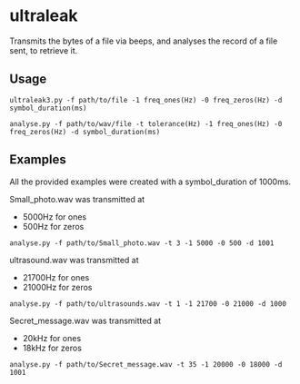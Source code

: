 # ultraleak


Transmits the bytes of a file via beeps, and analyses the record of a file sent, to retrieve it.

## Usage

`ultraleak3.py -f path/to/file -1 freq_ones(Hz) -0 freq_zeros(Hz) -d symbol_duration(ms)`

`analyse.py -f path/to/wav/file -t tolerance(Hz) -1 freq_ones(Hz) -0 freq_zeros(Hz) -d symbol_duration(ms)`

## Examples

All the provided examples were created with a symbol_duration of 1000ms.

Small_photo.wav was transmitted at
- 5000Hz for ones
- 500Hz for zeros

`analyse.py -f path/to/Small_photo.wav -t 3 -1 5000 -0 500 -d 1001`

ultrasound.wav was transmitted at
- 21700Hz for ones
- 21000Hz for zeros

`analyse.py -f path/to/ultrasounds.wav -t 1 -1 21700 -0 21000 -d 1000`

Secret_message.wav was transmitted at 
- 20kHz for ones
- 18kHz for zeros

`analyse.py -f path/to/Secret_message.wav -t 35 -1 20000 -0 18000 -d 1001`
 